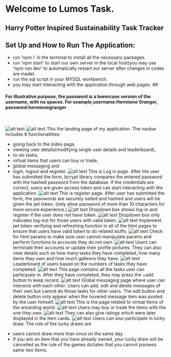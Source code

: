# Welcome to Lumos Task. #
## Harry Potter Inspired Sustainability Task Tracker ##
## Set Up and How to Run The Application:
- run 'npm i' in the terminal to install all the necessary packages. <br>
- run 'npm start' to start our own server in the local host(you may use 'npm run dev' to automatically restart our server after changes in codes are made).<br>
- run the sql script in your MYSQL workbench.<br>
- you may start interacting with the application through web pages. ## <br> 
#### For illustrative purpose, the password is a lowercase version of the username, with no spaces. For example,username:Hermione Granger, password:hermionegranger ####
<br>

![alt text](readMeImages/image-3.png)
![alt text](readMeImages/image-4.png)
This the landing page of my application. The navbar includes 6 functionalitites:
* going back to the index page,
* viewing user details(modifying single user details and leaderboard),
* to-do tasks,
* virtual items that users can buy or trade,
* global messaging and
* login, logout and register.
![alt text](readMeImages/image-17.png)
This is Log in page. After the user has submitted the form, bcrypt library compares the entered password with the hashed password from the database. If the credentials are correct, users are given access token and can start interacting with the application.
![alt text](readMeImages/image-18.png)
This is register page. After user has submitted the form, the passwords are securely salted and hashed and users will be given the jwt token. (only allow password of more than 10 characters for more secure experience.)
![alt text](readMeImages/image-6.png)
Dropdown box shows log-in and register if the user does not have token.
![alt text](readMeImages/image-5.png)
Dropdown box only indicates log-out for those users with valid token.
![alt text](readMeImages/image-7.png)
Implement jwt token verifying and refreshing function in all of the html pages to ensure that users have valid token to do related stuffs.
![alt text](readMeImages/image-8.png)
Check for html params to make sure user cannot manipulate params and perform functions to accounts they do not own.
![alt text](readMeImages/image-10.png)
Users can terminate their accounts or update their profile pictures. They can also view details such as how many tasks they have completed, how many items they own and how much galleons they have.
![alt text](readMeImages/image-11.png)
Leaderboard of users based on the numbers of tasks they have completed.
![alt text](readMeImages/image-12.png)
This page contains all the tasks user can participate in. After they have completed, they may press the +add button to keep record.
![alt text](readMeImages/imagea.png)
Global messaging page where user can interacts with each other. Users can add, edit and delete messages of their own but cannot do those tasks for other users. The edit button and delete button only appear when the hovered message item was posted by the user himself. 
![alt text](readMeImages/item.png)
This is the page related to virtual items of the wizarding world.
![alt text](readMeImages/image-15.png)
Users may buy or trade the items with the one they own.
![alt text](readMeImages/rating.png)
They can also give ratings which were later displayed in the item cards.
![alt text](readMeImages/luckydraw.png)
Users can also participate in lucky draw. The rule of the lucky draws are
- users cannot draw more than once on the same day.
- if you win an item that you have already owned, your lucky draw will be cancelled as the rule of the games dictates that you cannot possess same two items. 